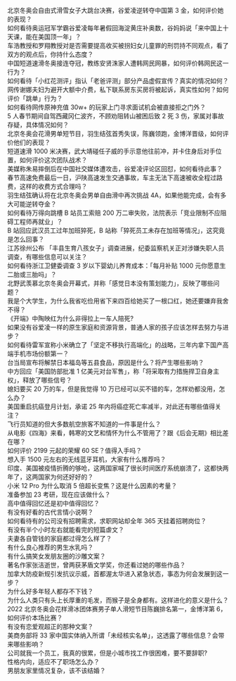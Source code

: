 北京冬奥会自由式滑雪女子大跳台决赛，谷爱凌逆转夺中国第 3 金，如何评价她的表现？  
如何看待奥运冠军学霸谷爱凌每年暑假回海淀黄庄补奥数，谷妈妈说「来中国上十天课，能在美国顶一年」？  
车浩教授和罗翔教授对是否需要提高收买被拐妇女儿童罪的刑罚持不同观点，看了双方的观点后，你持什么态度？  
中国短道速滑冬奥接连夺冠，教练安贤洙家人遭韩网民网暴，如何评价韩网民这一行为？  
如何看待「小红花测评」指认「老爸评测」部分产品虚假宣传？真实的情况如何？  
网传谢娜夫妇为避开大额中介费，私下联系房东买房将被起诉，真实性如何？如何评价「跳单」行为？  
如何看待网传原神充值 30w+ 的玩家上门寻求面试机会被直接拒之门外？  
5 人春节期间自驾西藏冈仁波齐，不顾劝阻转山被困后致 2 死 3 伤，家属对事故存疑，具体情况如何？  
北京冬奥会花滑男单短节目，羽生结弦首秀失误，陈巍领跑，金博洋晋级，如何评价他们的表现？  
短道速滑 1000 米决赛，武大靖碰任子威的手示意他往前冲，并卡住身后对手位置，如何评价这次团队战术？  
美媒称朱易摔倒后在中国社交媒体遭攻击，谷爱凌评论区回怼，如何看待此事？  
春节高速免费最后一日，沪陕高速发生交通事故，车主无法下高速被收全程过路费，这样的收费方式合理吗？  
羽生结弦确认将在北京冬奥会男单自由滑中再次挑战 4A，如果他能完成，会有多大可能逆转夺金？  
如何看待万得向跳槽 B 站员工索赔 200 万二审失败，法院表示「竞业限制不应阻碍工程师再就业」？  
B 站回应武汉员工过年加班猝死，B 站称「猝死员工未存在加班等情况」，这究竟是怎么回事？  
江苏徐州公布 「丰县生育八孩女子」调查进展，纪委监察机关正对涉嫌失职人员调查，有哪些信息可以关注？  
如何看待浙江卫健委调查 3 岁以下婴幼儿养育成本：「每月补贴 1000 元你愿意生二胎或三胎吗」？  
北野武羡慕北京冬奥会开幕式，并称「感觉日本没有策划能力」，反映了哪些问题？  
我是个大学生，为什么我省吃俭用省下来四百给她买了一根口红，她还要嫌弃我舍不得？  
《开端》中陶映红为什么非得拉上一车人陪死?  
如果没有谷爱凌一样的原生家庭和资源背景，普通人家的孩子应该怎样去努力与进步？  
如何看待雷军宣称小米确立了「坚定不移执行高端化」的战略，三年内拿下国产高端手机市场份额第一？  
台当局宣布将解禁日本福岛等五县食品，原因是什么？将产生哪些影响？  
中方回应「美国防部批准 1 亿美元对台军售」，称「将采取有力措施捍卫自身主权」，释放了哪些信号？  
媳妇要买 20 万的车，但是我觉得 10 万已经可以买不错的车，怎样劝都没用，怎么办？  
美国重启抗癌登月计划，承诺 25 年内将癌症死亡率减半，对此还有哪些值得关注？  
飞行员知道的但大多数航空旅客不知道的一件事是什么？  
从电影《四海》来看，韩寒的文艺和情怀为什么不管用了？跟《后会无期》相比差在哪？  
如何评价 2199 元起的荣耀 60 SE？值得入手吗？  
想入手 1500 元左右的无线蓝牙耳机，大家有什么推荐吗？  
印度、美国被疫情折腾的够呛，这两国家喊了很长时间医疗系统崩溃了，这都快两年了，这两国家为何还好好的？  
小米 12 Pro 为什么取消 5 倍超长变焦？这是什么因素的考量？  
准备参加 23 考研，现在应该做什么？  
高中值得回忆还是初中值得回忆？  
有没有好看的古代言情小说啊？  
如何看待有的公司没有招聘需求，求职网站却全年 365 天挂着招聘岗位？  
有没有半个小时左右就能看完的短篇虐文？  
夫妻各自管钱的家庭都过得怎么样了？  
有什么良心推荐的男生水乳吗？  
有什么搞笑女发朋友圈的沙雕文案？  
著名作家张洁逝世，曾两获茅盾文学奖，你还看过她的哪些作品？  
加拿大防疫新规引发抗议示威，首都渥太华进入紧急状态，事态为何会发展到这一步？  
为什么好多年轻人都存不下钱？  
为什么人类只有头上长厚重的毛发，而猴子是全身都有。这样进化的意义是什么？  
2022 北京冬奥会花样滑冰团体赛男子单人滑短节目陈巍排名第一，金博洋第 6，如何评价本场比赛？  
有没有恋爱观超正的那种文案？  
美商务部将 33 家中国实体纳入所谓「未经核实名单」，这透露了哪些信息？会带来哪些影响？  
公司就我一个员工，我真的很累，但是小城市找工作很困难，要不要辞职?  
性格内向，适应不了职场怎么办？  
男朋友家里情况复杂，该不该结婚？  
